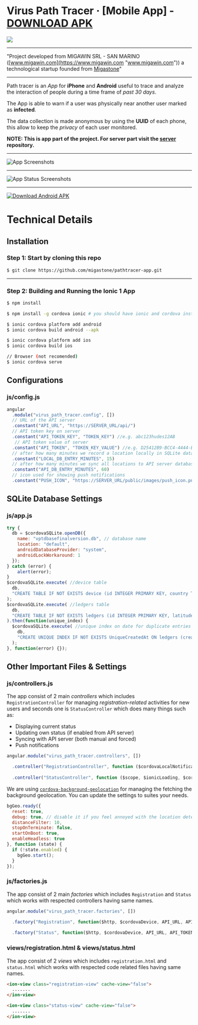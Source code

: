 Virus Path Tracer &middot; [Mobile App] - [DOWNLOAD APK](https://github.com/migastone/pathtracer-app/raw/master/platforms/android/app/build/outputs/apk/debug/app-debug.apk "DOWNLOAD APK")
===========================================================================

[![](https://github.com/migastone/pathtracer-app/raw/master/docs_images/logo.jpg)](https://www.migastone.com/)

-------------------------------------------------------------------------------

"Project developed from MIGAWIN SRL - SAN MARINO ([www.migawin.com](https://www.migawin.com "www.migawin.com"))  a technological startup founded from [Migastone](https://www.migastone.com/ "Migastone")"

-------------------------------------------------------------------------------

Path tracer is an *App* for **iPhone** and **Android** useful to trace and analyze the interaction of people during a time frame of *past 30 days*.

The App is able to warn if a user was physically near another user marked as **infected**.

The data collection is made anonymous by using the **UUID** of each phone, this allow to keep the *privacy* of each user monitored.

**NOTE: This is app part of the project. For server part visit the [server](https://github.com/migastone/pathtracer-server "server") repository.**

----------------------------------------------------------------------------
![App Screenshots](https://github.com/migastone/pathtracer-app/raw/master/docs_images/app_poster.png)

----------------------------------------------------------------------------
![App Status Screenshots](https://github.com/migastone/pathtracer-app/raw/master/docs_images/app_statuses.png)

----------------------------------------------------------------------------
[![Download Android APK](https://github.com/migastone/pathtracer-app/raw/master/docs_images/android_download_poster.png)](https://github.com/migastone/pathtracer-app/raw/master/platforms/android/app/build/outputs/apk/debug/app-debug.apk)

Technical Details
===========================================================================

## Installation

### Step 1: Start by cloning this repo

```bash
$ git clone https://github.com/migastone/pathtracer-app.git
```

----------------------------------------------------------------------------

### Step 2:  Building and Running the Ionic 1 App

```bash
$ npm install

$ npm install -g cordova ionic # you should have ionic and cordova installed

$ ionic cordova platform add android
$ ionic cordova build android --apk

$ ionic cordova platform add ios
$ ionic cordova build ios

// Browser (not recomended)
$ ionic cordova serve  
```

## Configurations

### js/config.js

```Javascript
angular
  .module("virus_path_tracer.config", [])
  // URL of the API server
  .constant("API_URL", "https://SERVER_URL/api/") 
  // API token key on server
  .constant("API_TOKEN_KEY", "TOKEN_KEY") //e.g. abc123hudes12AB
   // API token value of server
  .constant("API_TOKEN", "TOKEN_KEY_VALUE") //e.g. D25412B9-BCC4-4444-BE3C-3D7ADCA3590A
  // after how many minutes we record a location locally in SQLite database (if there is a location)
  .constant("LOCAL_DB_ENTRY_MINUTES", 15) 
  // after how many minutes we sync all locations to API server database (if there is a location)
  .constant("API_DB_ENTRY_MINUTES", 60)
  // icon used for showing push notifications
  .constant("PUSH_ICON", "https://SERVER_URL/public/images/push_icon.png");
```
## SQLite Database Settings

### js/app.js

```Javascript
try {
  db = $cordovaSQLite.openDB({
    name: "vptdbasefinalversion.db", // database name
    location: "default",
    androidDatabaseProvider: "system",
    androidLockWorkaround: 1
  });
} catch (error) {
    alert(error);
}
$cordovaSQLite.execute( //device table
  db,
  "CREATE TABLE IF NOT EXISTS device (id INTEGER PRIMARY KEY, country TEXT, platform TEXT, uuid TEXT, version TEXT, manufacturer TEXT, is_infected INTEGER DEFAULT 0, infected_marked_by TEXT, infected_at TEXT, created_at TEXT DEFAULT CURRENT_TIMESTAMP)"
);
$cordovaSQLite.execute( //ledgers table
  db,
  "CREATE TABLE IF NOT EXISTS ledgers (id INTEGER PRIMARY KEY, latitude TEXT, longitude TEXT, status INTEGER DEFAULT 0, created_at TEXT DEFAULT CURRENT_TIMESTAMP)"
).then(function(unique_index) {
  $cordovaSQLite.execute( //unique index on date for duplicate entries
    db,
    "CREATE UNIQUE INDEX IF NOT EXISTS UniqueCreatedAt ON ledgers (created_at)"
  );
}, function(error) {});
```

## Other Important Files & Settings

### js/controllers.js
The app consist of 2 main *controllers* which includes `RegistrationController` for managing *registration-related* activities for new users and seconds one is `StatusController` which does many things such as:

+ Displaying current status
+ Updating own status (if enabled from API server)
+ Syncing with API server (both manual and forced)
+ Push notifications

```Javascript
angular.module("virus_path_tracer.controllers", [])

  .controller("RegistrationController", function ($cordovaLocalNotification, $scope, $ionicLoading, $cordovaSQLite, $state, $cordovaDevice, $ionicPlatform, Location, Dialog, PUSH_ICON, Registration) { ....... })
  
  .controller("StatusController", function ($scope, $ionicLoading, $cordovaSQLite, $cordovaLocalNotification, $ionicPlatform, $ionicPopup, $cordovaDevice, $timeout, $q, API_TOKEN, PUSH_ICON, LOCAL_DB_ENTRY_MINUTES, API_DB_ENTRY_MINUTES, Dialog, Status) { ....... });
```

We are using [`cordova-background-geolocation`](https://github.com/transistorsoft/cordova-background-geolocation "`cordova-background-geolocation`") for managing the fetching the background geolocation. You can update the settings to suites your needs.

```Javascript
bgGeo.ready({
  reset: true,
  debug: true, // disable it if you feel annoyed with the location detection sound
  distanceFilter: 10,
  stopOnTerminate: false,
  startOnBoot: true,
  enableHeadless: true
}, function (state) {
  if (!state.enabled) {
    bgGeo.start();
  }
});
```

### js/factories.js
The app consist of 2 main *factories* which includes `Registration` and `Status` which works with respected controllers having same names.

```Javascript
angular.module("virus_path_tracer.factories", [])

  .factory("Registration", function($http, $cordovaDevice, API_URL, API_TOKEN) { ....... })
  
  .factory("Status", function($http, $cordovaDevice, API_URL, API_TOKEN) { ....... });
```

### views/registration.html & views/status.html
The app consist of 2 *views* which includes `registration.html` and `status.html` which works with respected code related files having same names.

```html
<ion-view class="registration-view" cache-view="false"> 
  ....... 
</ion-view>

<ion-view class="status-view" cache-view="false"> 
  ....... 
</ion-view>
```
